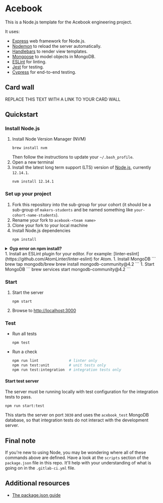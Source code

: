 # Acebook

This is a Node.js template for the Acebook engineering project.

It uses:
- [Express](https://expressjs.com/) web framework for Node.js.
- [Nodemon](https://nodemon.io/) to reload the server automatically.
- [Handlebars](https://handlebarsjs.com/) to render view templates.
- [Mongoose](https://mongoosejs.com) to model objects in MongoDB.
- [ESLint](https://eslint.org) for linting.
- [Jest](https://jestjs.io/) for testing.
- [Cypress](https://www.cypress.io/) for end-to-end testing.

## Card wall

REPLACE THIS TEXT WITH A LINK TO YOUR CARD WALL

## Quickstart

### Install Node.js

1. Install Node Version Manager (NVM)
    ```
    brew install nvm
    ```
    Then follow the instructions to update your `~/.bash_profile`.
1. Open a new terminal
1. Install the latest long term support (LTS) version of [Node.js](https://nodejs.org/en/), currently `12.14.1`.
    ```
    nvm install 12.14.1
    ```

### Set up your project

1. Fork this repository into the sub-group for your cohort (it should be a sub-group of `makers-students` and be named something like `your-cohort-name-students`).
1. Rename your fork to `acebook-<team name>`
1. Clone your fork to your local machine
1. Install Node.js dependencies
    ```
    npm install
    ```
<details>
  <summary><b>Gyp error on npm install?</b></summary>
  If you're getting the following error:
    ```
    AttributeError: module 'collections' has no attribute 'MutableSet'
    Error: `gyp` failed with exit code: 1
    ``` 
try installing this package separately before running `npm install`:
    ```
    npm --build-from-source install node-pre-gyp
    ```
</details>
1. Install an ESLint plugin for your editor. For example: [linter-eslint](https://github.com/AtomLinter/linter-eslint) for Atom.
1. Install MongoDB
    ```
    brew tap mongodb/brew
    brew install mongodb-community@4.2
    ```
1. Start MongoDB
    ```
    brew services start mongodb-community@4.2
    ```

### Start

1. Start the server
    ```
    npm start
    ```
1. Browse to [http://localhost:3000](http://localhost:3000)

### Test

* Run all tests
    ```
    npm test
    ```
* Run a check
    ```bash
    npm run lint              # linter only
    npm run test:unit         # unit tests only
    npm run test:integration  # integration tests only
    ```

#### Start test server

The server must be running locally with test configuration for the
integration tests to pass.
```
npm run start:test
```
This starts the server on port `3030` and uses the `acebook_test` MongoDB database,
so that integration tests do not interact with the development server.

## Final note

If you're new to using Node, you may be wondering where all of these commands above are defined.
Have a look at the `scripts` section of the `package.json` file in this repo.
It'll help with your understanding of what is going on in the `.gitlab-ci.yml` file.

## Additional resources

- [The package.json guide](https://nodejs.dev/learn/the-package-json-guide)
